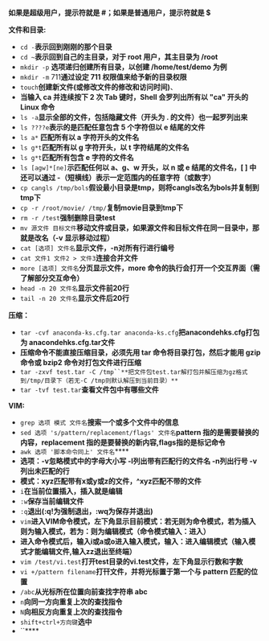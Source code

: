 **如果是超级用户，提示符就是 #；如果是普通用户，提示符就是 $**

**文件和目录:**

- `cd -`**表示回到刚刚的那个目录**
- `cd ~`**表示回到自己的主目录，对于 root 用户，其主目录为 /root**
- `mkdir -p` **选项递归创建所有目录，以创建 /home/test/demo 为例**
- `mkdir -m` 711**通过设定 711 权限值来给予新的目录权限**
- `touch`**创建新文件(或修改文件的修改和访问时间)**、
- **当输入 ca 并连续按下 2 次 Tab 键时，Shell 会罗列出所有以 "ca" 开头的 Linux 命令**
- `ls -a`**显示全部的文件，包括隐藏文件（开头为 . 的文件）也一起罗列出来**
- `ls ????e`**表示的是匹配任意包含 5 个字符但以 e 结尾的文件**
- `ls a*` **匹配所有以 a 字符开头的文件名**
- `ls g*t`**匹配所有以 g 字符开头，以 t 字符结尾的文件名**
- `ls g*t`**匹配所有包含 e 字符的文件名**
- `ls [agw]*[ne]`**示匹配任何以 a、g、w 开头，以 n 或 e 结尾的文件名，[ ] 中还可以通过 -（短横线）表示一定范围内的任意字符（或数字）**
- `cp cangls /tmp/bols`**假设最小目录是tmp，则将cangls改名为bols并复制到tmp下**
- `cp -r /root/movie/ /tmp/`**复制movie目录到tmp下**
- `rm -r /test`**强制删除目录test**
- `mv 源文件 目标文件`**移动文件或目录，如果源文件和目标文件在同一目录中，那就是改名（-v 显示移动过程）**
- `cat [选项] 文件名`**显示文件，-n对所有行进行编号**
- `cat 文件1 文件2 > 文件3`**连接合并文件**
- `more [选项] 文件名`**分页显示文件，more 命令的执行会打开一个交互界面（需了解部分交互命令）**
- `head -n 20 文件名`**显示文件前20行**
- `tail -n 20 文件名`**显示文件后20行**

**压缩：**

- `tar -cvf anaconda-ks.cfg.tar anaconda-ks.cfg`**把anacondehks.cfg打包为 anacondehks.cfg.tar文件**
- **压缩命令不能直接压缩目录，必须先用 tar 命令将目录打包，然后才能用 gzip 命令或 bzip2 命令对打包文件进行压缩**
- `tar -zxvf test.tar -C /tmp``**把文件包test.tar解打包并解压缩为gz格式到/tmp/目录下（若无-C /tmp则默认解压到当前目录）**`
- `tar -tvf test.tar`**查看文件包中有哪些文件**

**VIM:**

- `grep 选项 模式 文件名`**搜索一个或多个文件中的信息**
- `sed 选项 's/pattern/replacement/flags' 文件名`**pattern 指的是需要替换的内容，replacement 指的是要替换的新内容,flags指的是标记命令**
- `awk 选项 '脚本命令同上' 文件名`****
- **选项：-v忽略模式中的字母大小写 -l列出带有匹配行的文件名 -n列出行号 -v列出未匹配的行**
- **模式：xyz匹配带有x或y或z的文件，^xyz匹配不带的文件**
- `i`**在当前位置插入，插入就是编辑**
- `:w`**保存当前编辑文件**
- `:q`**退出(:q!为强制退出，:wq为保存并退出)**
- `vim`**进入VIM命令模式，左下角显示目前模式：若无则为命令模式，若为插入则为输入模式，若为：则为编辑模式（命令模式输入：进入）**
- **进入命令模式后，输入i或a或o进入输入模式，输入：进入编辑模式（输入模式才能编辑文件,输入zz退出至终端）**
-  `vim /test/vi.test`**打开test目录的vi.test文件，左下角显示行数和字数**
- `vi +/pattern filename`**打幵文件，并将光标置于第一个与 pattern 匹配的位置**
- `/abc`**从光标所在位置向前查找字符串 abc**
- `n`**向同一方向重复上次的查找指令**
- `N`**向相反方向重复上次的查找指令**
- `shift+ctrl+方向键`**选中**
- ``****

